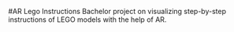 #AR Lego Instructions
Bachelor project on visualizing step-by-step instructions of LEGO models with the help of AR.
